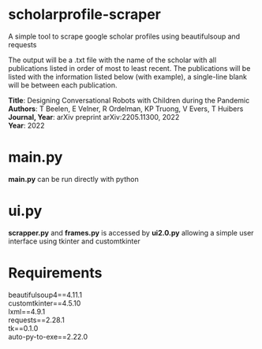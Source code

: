 # scholarprofile-scraper
A simple tool to scrape google scholar profiles using beautifulsoup and requests

The output will be a .txt file with the name of the scholar with all publications listed in order of most to least recent. The publications will be listed with the information listed below (with example), a single-line blank will be between each publication.

**Title**: Designing Conversational Robots with Children during the Pandemic <br />
**Authors**: T Beelen, E Velner, R Ordelman, KP Truong, V Evers, T Huibers <br />
**Journal, Year**: arXiv preprint arXiv:2205.11300, 2022 <br />
**Year**: 2022

# main.py
**main.py** can be run directly with python

# ui.py
**scrapper.py** and **frames.py** is accessed by **ui2.0.py** allowing a simple user interface using tkinter and customtkinter

# Requirements
beautifulsoup4==4.11.1 <br />
customtkinter==4.5.10 <br />
lxml==4.9.1 <br />
requests==2.28.1 <br />
tk==0.1.0 <br />
auto-py-to-exe==2.22.0
